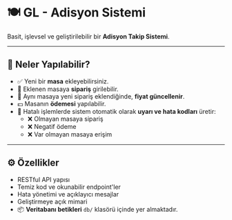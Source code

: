 # 🍽️ GL - Adisyon Sistemi

Basit, işlevsel ve geliştirilebilir bir **Adisyon Takip Sistemi**.

---

## 🚀 Neler Yapılabilir?

- ✅ Yeni bir **masa** ekleyebilirsiniz.
- 🧾 Eklenen masaya **sipariş** girilebilir.
- 🔁 Aynı masaya yeni sipariş eklendiğinde, **fiyat güncellenir**.
- 💵 Masanın **ödemesi** yapılabilir.
- 🛑 Hatalı işlemlerde sistem otomatik olarak **uyarı ve hata kodları** üretir:
  - ❌ Olmayan masaya sipariş
  - ❌ Negatif ödeme
  - ❌ Var olmayan masaya erişim

---

## ⚙️ Özellikler

- RESTful API yapısı
- Temiz kod ve okunabilir endpoint'ler
- Hata yönetimi ve açıklayıcı mesajlar
- Geliştirmeye açık mimari
- 📦 **Veritabanı betikleri** `db/` klasörü içinde yer almaktadır.
